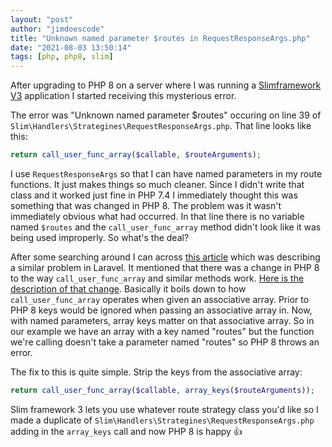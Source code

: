 ```yaml
---
layout: "post"
author: "jimdoescode"
title: "Unknown named parameter $routes in RequestResponseArgs.php"
date: "2021-08-03 13:50:14"
tags: [php, php8, slim]
---
```


After upgrading to PHP 8 on a server where I was running a [Slimframework V3](https://www.slimframework.com/docs/v3/) application I started receiving this mysterious error.

The error was "Unknown named parameter $routes" occuring on line 39 of `Slim\Handlers\Strategines\RequestResponseArgs.php`. That line looks like this:
```php
return call_user_func_array($callable, $routeArguments);
```

I use `RequestResponseArgs` so that I can have named parameters in my route functions. It just makes things so much cleaner. Since I didn't write that class and it worked just fine in PHP 7.4 I immediately thought this was something that was changed in PHP 8. The problem was it wasn't immediately obvious what had occurred. In that line there is no variable named `$routes` and the `call_user_func_array` method didn't look like it was being used improperly. So what's the deal?

After some searching around I can across [this article](https://chrislloyd.co/fixing-laravel-php-8-error-unknown-named-parameter-error/) which was describing a similar problem in Laravel. It mentioned that there was a change in PHP 8 to the way `call_user_func_array` and similar methods work. [Here is the description of that change](https://wiki.php.net/rfc/named_params#call_user_func_and_friends). Basically it boils down to how `call_user_func_array` operates when given an associative array. Prior to PHP 8 keys would be ignored when passing an associative array in. Now, with named parameters, array keys matter on that associative array. So in our example we have an array with a key named "routes" but the function we're calling doesn't take a parameter named "routes" so PHP 8 throws an error. 

The fix to this is quite simple. Strip the keys from the associative array:
```php
return call_user_func_array($callable, array_keys($routeArguments));
```   

Slim framework 3 lets you use whatever route strategy class you'd like so I made a duplicate of `Slim\Handlers\Strategines\RequestResponseArgs.php` adding in the `array_keys` call and now PHP 8 is happy 👍 

